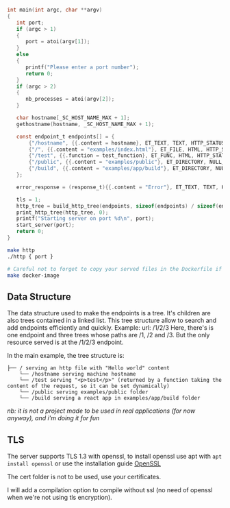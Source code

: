 ```c
int main(int argc, char **argv)
{
   int port;
   if (argc > 1)
   {
      port = atoi(argv[1]);
   }
   else
   {
      printf("Please enter a port number");
      return 0;
   }
   if (argc > 2)
   {
      nb_processes = atoi(argv[2]);
   }

   char hostname[_SC_HOST_NAME_MAX + 1];
   gethostname(hostname, _SC_HOST_NAME_MAX + 1);

   const endpoint_t endpoints[] = {
       {"/hostname", {{.content = hostname}, ET_TEXT, TEXT, HTTP_STATUS_OK}},
       {"/", {{.content = "examples/index.html"}, ET_FILE, HTML, HTTP_STATUS_OK}},
       {"/test", {{.function = test_function}, ET_FUNC, HTML, HTTP_STATUS_CREATED}},
       {"/public", {{.content = "examples/public"}, ET_DIRECTORY, NULL_CONTENT, HTTP_STATUS_OK}},
       {"/build", {{.content = "examples/app/build"}, ET_DIRECTORY, NULL_CONTENT, HTTP_STATUS_OK}},
   };

   error_response = (response_t){{.content = "Error"}, ET_TEXT, TEXT, HTTP_STATUS_OK};

   tls = 1;
   http_tree = build_http_tree(endpoints, sizeof(endpoints) / sizeof(endpoint_t));
   print_http_tree(http_tree, 0);
   printf("Starting server on port %d\n", port);
   start_server(port);
   return 0;
}
```

```bash
make http
./http { port }
```

```bash
# Careful not to forget to copy your served files in the Dockerfile if you have some.
make docker-image
```

## Data Structure

The data structure used to make the endpoints is a tree. It's children are also trees contained in a linked list. This tree structure allow to search and add endpoints efficiently and quickly.
Example:
url: /1/2/3
Here, there's is one endpoint and three trees whose paths are /1, /2 and /3. But the only resource served is at the /1/2/3 endpoint.

In the main example, the tree structure is:
```
├── / serving an http file with "Hello world" content
    └── /hostname serving machine hostname
    └── /test serving "<p>test</p>" (returned by a function taking the content of the request, so it can be set dynamically)
    └── /public serving examples/public folder
    └── /build serving a react app in examples/app/build folder
```


*nb: it is not a project made to be used in real applications (for now anyway), and i'm doing it for fun*


## TLS

The server supports TLS 1.3 with openssl, to install openssl use apt with `apt install openssl` or use the installation guide [OpenSSL](https://github.com/openssl/openssl/blob/master/INSTALL.md)

The cert folder is not to be used, use your certificates.

I will add a compilation option to compile without ssl (no need of openssl when we're not using tls encryption).